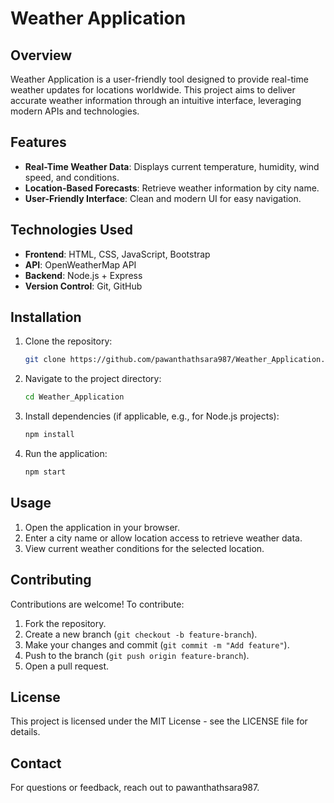 # Weather Application

## Overview

Weather Application is a user-friendly tool designed to provide real-time weather updates for locations worldwide. This project aims to deliver accurate weather information through an intuitive interface, leveraging modern APIs and technologies.

## Features

- **Real-Time Weather Data**: Displays current temperature, humidity, wind speed, and conditions.
- **Location-Based Forecasts**: Retrieve weather information by city name.
- **User-Friendly Interface**: Clean and modern UI for easy navigation.

## Technologies Used

- **Frontend**: HTML, CSS, JavaScript, Bootstrap
- **API**: OpenWeatherMap API
- **Backend**: Node.js + Express
- **Version Control**: Git, GitHub

## Installation

1. Clone the repository:

   ```bash
   git clone https://github.com/pawanthathsara987/Weather_Application.git
   ```
2. Navigate to the project directory:

   ```bash
   cd Weather_Application
   ```
3. Install dependencies (if applicable, e.g., for Node.js projects):

   ```bash
   npm install
   ```

4. Run the application:

   ```bash
   npm start
   ```


## Usage

1. Open the application in your browser.
2. Enter a city name or allow location access to retrieve weather data.
3. View current weather conditions for the selected location.

## Contributing

Contributions are welcome! To contribute:

1. Fork the repository.
2. Create a new branch (`git checkout -b feature-branch`).
3. Make your changes and commit (`git commit -m "Add feature"`).
4. Push to the branch (`git push origin feature-branch`).
5. Open a pull request.

## License

This project is licensed under the MIT License - see the LICENSE file for details.

## Contact

For questions or feedback, reach out to pawanthathsara987.
